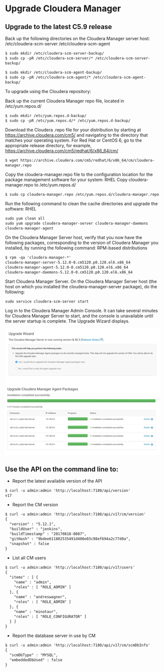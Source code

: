 # Upgrade Cloudera Manager

## Upgrade to the latest C5.9 release

Back up the following directories on the Cloudera Manager server host:
/etc/cloudera-scm-server
/etc/cloudera-scm-agent

```
$ sudo mkdir /etc/cloudera-scm-server-backup/
$ sudo cp -pR /etc/cloudera-scm-server/* /etc/cloudera-scm-server-backup/
```

```
$ sudo mkdir /etc/cloudera-scm-agent-backup/
$ sudo cp -pR /etc/cloudera-scm-agent/* /etc/cloudera-scm-agent-backup/
```

To upgrade using the Cloudera repository:

Back up the current Cloudera Manager repo file, located in /etc/yum.repos.d/
```
$ sudo mkdir /etc/yum.repos.d-backup/
$ sudo cp -pR /etc/yum.repos.d/* /etc/yum.repos.d-backup/
```

Download the Cloudera .repo file for your distribution by starting at https://archive.cloudera.com/cm5/ and navigating to the directory that matches your operating system.
For Red Hat or CentOS 6, go to the appropriate release directory, for example, https://archive.cloudera.com/cm5/redhat/6/x86_64/cm/

```
$ wget https://archive.cloudera.com/cm5/redhat/6/x86_64/cm/cloudera-manager.repo
```

Copy the cloudera-manager.repo file to the configuration location for the package management software for your system:
RHEL
Copy cloudera-manager.repo to /etc/yum.repos.d/

```
$ sudo cp cloudera-manager.repo /etc/yum.repos.d/cloudera-manager.repo
```

Run the following command to clean the cache directories and upgrade the software:
RHEL
```
sudo yum clean all
sudo yum upgrade cloudera-manager-server cloudera-manager-daemons cloudera-manager-agent
```

On the Cloudera Manager Server host, verify that you now have the following packages, corresponding to the version of Cloudera Manager you installed, by running the following command:
RPM-based distributions
```
$ rpm -qa 'cloudera-manager-*'
cloudera-manager-server-5.12.0-0.cm5120.p0.120.el6.x86_64
cloudera-manager-agent-5.12.0-0.cm5120.p0.120.el6.x86_64
cloudera-manager-daemons-5.12.0-0.cm5120.p0.120.el6.x86_64
```
Start Cloudera Manager Server. On the Cloudera Manager Server host (the host on which you installed the cloudera-manager-server package), do the following:
```
sudo service cloudera-scm-server start
```

Log in to the Cloudera Manager Admin Console. It can take several minutes for Cloudera Manager Server to start, and the console is unavailable until the server startup is complete.
The Upgrade Wizard displays.

![Image of Upgrade Wizard](cm_upgrade_wizard_1.png)
![Image of Upgrade Wizard](cm_upgrade_wizard_2.png)

## Use the API on the command line to:
* Report the latest available version of the API
```
$ curl -u admin:admin 'http://localhost:7180/api/version'
v17
```

* Report the CM version
```
$ curl -u admin:admin 'http://localhost:7180/api/v17/cm/version'
{
  "version" : "5.12.1",
  "buildUser" : "jenkins",
  "buildTimestamp" : "20170818-0807",
  "gitHash" : "9bdee611802535491d400e03c98ef694a2c77d0a",
  "snapshot" : false
}
```
* List all CM users
```
$ curl -u admin:admin 'http://localhost:7180/api/v17/users'
{
  "items" : [ {
    "name" : "admin",
    "roles" : [ "ROLE_ADMIN" ]
  }, {
    "name" : "andreswagner",
    "roles" : [ "ROLE_ADMIN" ]
  }, {
    "name" : "minotaur",
    "roles" : [ "ROLE_CONFIGURATOR" ]
  } ]
}
```
* Report the database server in use by CM
```
$ curl -u admin:admin 'http://localhost:7180/api/v17/cm/scmDbInfo'
{
  "scmDbType" : "MYSQL",
  "embeddedDbUsed" : false
}

